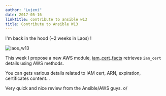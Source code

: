 ```yaml
---
author: "Lujeni"
date: 2017-05-16
linktitle: contribute to ansible w13
title: Contribute to Ansible W13
---
```


I'm back in the hood (~2 weeks in Laos) !


![laos_w13](/images/laos.jpg)



This week I propose a new AWS module, [iam_cert_facts](https://github.com/ansible/ansible/pull/24451) retrieves `iam_cert` details using AWS methods.

You can gets various details related to IAM cert, ARN, expiration, certificates content...


Very quick and nice review from the Ansible/AWS guys. o/
